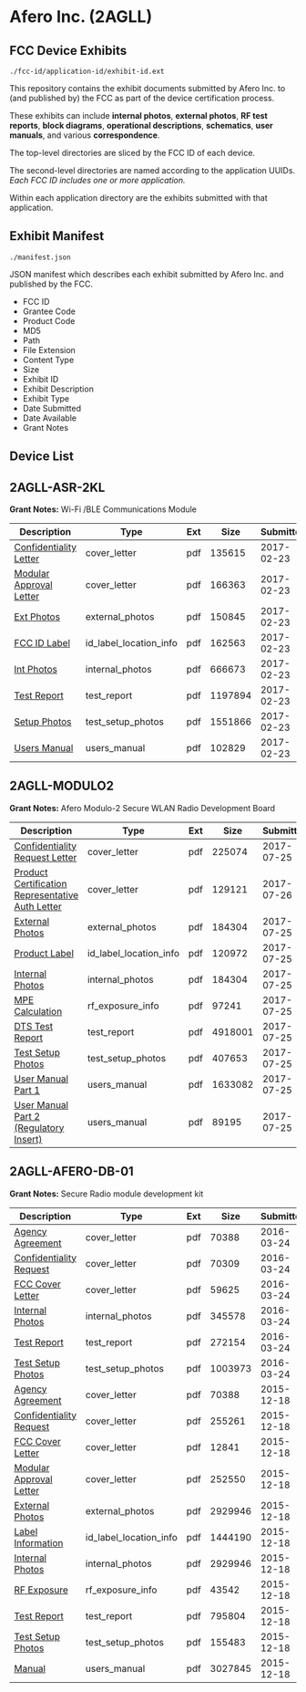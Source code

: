# Afero Inc. (2AGLL)
## FCC Device Exhibits

```
./fcc-id/application-id/exhibit-id.ext
```

This repository contains the exhibit documents submitted by Afero Inc. to (and published by) the FCC as part of the device certification process.

These exhibits can include **internal photos**, **external photos**, **RF test reports**, **block diagrams**, **operational descriptions**, **schematics**, **user manuals**, and various **correspondence**.

The top-level directories are sliced by the FCC ID of each device.

The second-level directories are named according to the application UUIDs. *Each FCC ID includes one or more application.*

Within each application directory are the exhibits submitted with that application. 

## Exhibit Manifest

```
./manifest.json
```

JSON manifest which describes each exhibit submitted by Afero Inc. and published by the FCC.

- FCC ID
- Grantee Code
- Product Code
- MD5
- Path
- File Extension
- Content Type
- Size
- Exhibit ID
- Exhibit Description
- Exhibit Type
- Date Submitted
- Date Available
- Grant Notes

## Device List
## 2AGLL-ASR-2KL
**Grant Notes:** Wi-Fi /BLE Communications Module

| Description | Type | Ext | Size | Submitted | Available |
| ----------- | ---- | --- | ---- | --------- | --------- |
| [Confidentiality Letter](2AGLL-ASR-2KL/9c39e72b64fb7cee1b7f99f7d9bd31fb/3293590.pdf) | cover_letter | pdf | 135615 | 2017-02-23 | 2017-02-23 |
| [Modular Approval Letter](2AGLL-ASR-2KL/9c39e72b64fb7cee1b7f99f7d9bd31fb/3293591.pdf) | cover_letter | pdf | 166363 | 2017-02-23 | 2017-02-23 |
| [Ext Photos](2AGLL-ASR-2KL/9c39e72b64fb7cee1b7f99f7d9bd31fb/3293593.pdf) | external_photos | pdf | 150845 | 2017-02-23 | 2017-04-09 |
| [FCC ID Label](2AGLL-ASR-2KL/9c39e72b64fb7cee1b7f99f7d9bd31fb/3293594.pdf) | id_label_location_info | pdf | 162563 | 2017-02-23 | 2017-02-23 |
| [Int Photos](2AGLL-ASR-2KL/9c39e72b64fb7cee1b7f99f7d9bd31fb/3293595.pdf) | internal_photos | pdf | 666673 | 2017-02-23 | 2017-04-09 |
| [Test Report](2AGLL-ASR-2KL/9c39e72b64fb7cee1b7f99f7d9bd31fb/3293598.pdf) | test_report | pdf | 1197894 | 2017-02-23 | 2017-02-23 |
| [Setup Photos](2AGLL-ASR-2KL/9c39e72b64fb7cee1b7f99f7d9bd31fb/3293599.pdf) | test_setup_photos | pdf | 1551866 | 2017-02-23 | 2017-04-09 |
| [Users Manual](2AGLL-ASR-2KL/9c39e72b64fb7cee1b7f99f7d9bd31fb/3293600.pdf) | users_manual | pdf | 102829 | 2017-02-23 | 2017-04-09 |
## 2AGLL-MODULO2
**Grant Notes:** Afero Modulo-2 Secure WLAN Radio Development Board

| Description | Type | Ext | Size | Submitted | Available |
| ----------- | ---- | --- | ---- | --------- | --------- |
| [Confidentiality Request Letter](2AGLL-MODULO2/d643c503c9b4b1a19060cc6f36b8fdbc/3481405.pdf) | cover_letter | pdf | 225074 | 2017-07-25 | 2017-07-26 |
| [Product Certification Representative Auth Letter](2AGLL-MODULO2/d643c503c9b4b1a19060cc6f36b8fdbc/3483333.pdf) | cover_letter | pdf | 129121 | 2017-07-26 | 2017-07-26 |
| [External Photos](2AGLL-MODULO2/d643c503c9b4b1a19060cc6f36b8fdbc/3481411.pdf) | external_photos | pdf | 184304 | 2017-07-25 | 2018-01-22 |
| [Product Label](2AGLL-MODULO2/d643c503c9b4b1a19060cc6f36b8fdbc/3481414.pdf) | id_label_location_info | pdf | 120972 | 2017-07-25 | 2017-07-26 |
| [Internal Photos](2AGLL-MODULO2/d643c503c9b4b1a19060cc6f36b8fdbc/3481411.pdf) | internal_photos | pdf | 184304 | 2017-07-25 | 2018-01-22 |
| [MPE Calculation](2AGLL-MODULO2/d643c503c9b4b1a19060cc6f36b8fdbc/3481410.pdf) | rf_exposure_info | pdf | 97241 | 2017-07-25 | 2017-07-26 |
| [DTS Test Report](2AGLL-MODULO2/d643c503c9b4b1a19060cc6f36b8fdbc/3481409.pdf) | test_report | pdf | 4918001 | 2017-07-25 | 2017-07-26 |
| [Test Setup Photos](2AGLL-MODULO2/d643c503c9b4b1a19060cc6f36b8fdbc/3481413.pdf) | test_setup_photos | pdf | 407653 | 2017-07-25 | 2018-01-22 |
| [User Manual Part 1](2AGLL-MODULO2/d643c503c9b4b1a19060cc6f36b8fdbc/3481415.pdf) | users_manual | pdf | 1633082 | 2017-07-25 | 2017-07-26 |
| [User Manual Part 2 (Regulatory Insert)](2AGLL-MODULO2/d643c503c9b4b1a19060cc6f36b8fdbc/3481416.pdf) | users_manual | pdf | 89195 | 2017-07-25 | 2017-07-26 |
## 2AGLL-AFERO-DB-01
**Grant Notes:** Secure Radio module development kit

| Description | Type | Ext | Size | Submitted | Available |
| ----------- | ---- | --- | ---- | --------- | --------- |
| [Agency Agreement](2AGLL-AFERO-DB-01/6a1a062cbfbaf5087de56f0c77a88eef/2846457.pdf) | cover_letter | pdf | 70388 | 2016-03-24 | 2016-03-24 |
| [Confidentiality Request](2AGLL-AFERO-DB-01/6a1a062cbfbaf5087de56f0c77a88eef/2940995.pdf) | cover_letter | pdf | 70309 | 2016-03-24 | 2016-03-24 |
| [FCC Cover Letter](2AGLL-AFERO-DB-01/6a1a062cbfbaf5087de56f0c77a88eef/2940996.pdf) | cover_letter | pdf | 59625 | 2016-03-24 | 2016-03-24 |
| [Internal Photos](2AGLL-AFERO-DB-01/6a1a062cbfbaf5087de56f0c77a88eef/2940997.pdf) | internal_photos | pdf | 345578 | 2016-03-24 | 2016-03-24 |
| [Test Report](2AGLL-AFERO-DB-01/6a1a062cbfbaf5087de56f0c77a88eef/2940999.pdf) | test_report | pdf | 272154 | 2016-03-24 | 2016-03-24 |
| [Test Setup Photos](2AGLL-AFERO-DB-01/6a1a062cbfbaf5087de56f0c77a88eef/2940998.pdf) | test_setup_photos | pdf | 1003973 | 2016-03-24 | 2016-03-24 |
| [Agency Agreement](2AGLL-AFERO-DB-01/b9da15c3cb340406cbb86e8e700696c9/2846457.pdf) | cover_letter | pdf | 70388 | 2015-12-18 | 2015-12-18 |
| [Confidentiality Request](2AGLL-AFERO-DB-01/b9da15c3cb340406cbb86e8e700696c9/2846458.pdf) | cover_letter | pdf | 255261 | 2015-12-18 | 2015-12-18 |
| [FCC Cover Letter](2AGLL-AFERO-DB-01/b9da15c3cb340406cbb86e8e700696c9/2846459.pdf) | cover_letter | pdf | 12841 | 2015-12-18 | 2015-12-18 |
| [Modular Approval Letter](2AGLL-AFERO-DB-01/b9da15c3cb340406cbb86e8e700696c9/2846460.pdf) | cover_letter | pdf | 252550 | 2015-12-18 | 2015-12-18 |
| [External Photos](2AGLL-AFERO-DB-01/b9da15c3cb340406cbb86e8e700696c9/2846455.pdf) | external_photos | pdf | 2929946 | 2015-12-18 | 2015-12-18 |
| [Label Information](2AGLL-AFERO-DB-01/b9da15c3cb340406cbb86e8e700696c9/2846461.pdf) | id_label_location_info | pdf | 1444190 | 2015-12-18 | 2015-12-18 |
| [Internal Photos](2AGLL-AFERO-DB-01/b9da15c3cb340406cbb86e8e700696c9/2846455.pdf) | internal_photos | pdf | 2929946 | 2015-12-18 | 2015-12-18 |
| [RF Exposure](2AGLL-AFERO-DB-01/b9da15c3cb340406cbb86e8e700696c9/2846463.pdf) | rf_exposure_info | pdf | 43542 | 2015-12-18 | 2015-12-18 |
| [Test Report](2AGLL-AFERO-DB-01/b9da15c3cb340406cbb86e8e700696c9/2846465.pdf) | test_report | pdf | 795804 | 2015-12-18 | 2015-12-18 |
| [Test Setup Photos](2AGLL-AFERO-DB-01/b9da15c3cb340406cbb86e8e700696c9/2846464.pdf) | test_setup_photos | pdf | 155483 | 2015-12-18 | 2015-12-18 |
| [Manual](2AGLL-AFERO-DB-01/b9da15c3cb340406cbb86e8e700696c9/2846462.pdf) | users_manual | pdf | 3027845 | 2015-12-18 | 2015-12-18 |
